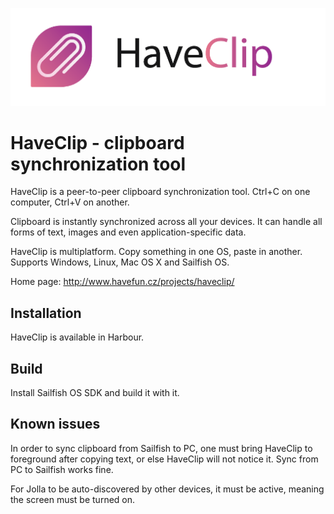 ![HaveClip](gfx/logo-text-512.png)

HaveClip - clipboard synchronization tool
=========================================

HaveClip is a peer-to-peer clipboard synchronization tool.
Ctrl+C on one computer, Ctrl+V on another.

Clipboard is instantly synchronized across all your devices. It can handle all
forms of text, images and even application-specific data.

HaveClip is multiplatform. Copy something in one OS, paste in another.
Supports Windows, Linux, Mac OS X and Sailfish OS.

Home page: http://www.havefun.cz/projects/haveclip/

Installation
------------
HaveClip is available in Harbour.

Build
-----
Install Sailfish OS SDK and build it with it.

Known issues
------------
In order to sync clipboard from Sailfish to PC, one must bring HaveClip to foreground
after copying text, or else HaveClip will not notice it. Sync from PC to Sailfish works
fine.

For Jolla to be auto-discovered by other devices, it must be active, meaning the screen
must be turned on.
